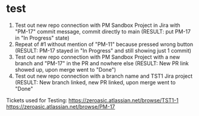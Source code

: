 # test

1. Test out new repo connection with PM Sandbox Project in Jira with "PM-17" commit message, commit directly to main (RESULT: put PM-17 in "In Progress" state)
2. Repeat of #1 without mention of "PM-11" because pressed wrong button (RESULT: PM-17 stayed in "In Progress" and still showing just 1 commit)
3. Test out new repo connection with PM Sandbox Project with a new branch and "PM-17" in the PR and nowhere else (RESULT: New PR link showed up, upon merge went to "Done")
4. Test out new repo connection with a branch name and TST1 Jira project (RESULT: New branch linked, new PR linked, upon merge went to "Done"


Tickets used for Testing:
https://zeroasic.atlassian.net/browse/TST1-1
https://zeroasic.atlassian.net/browse/PM-17
